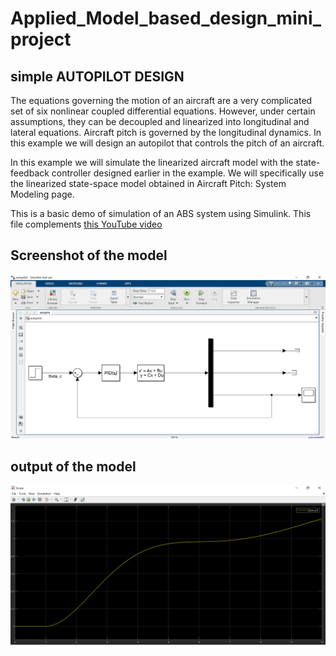 # Applied_Model_based_design_mini_project

## simple AUTOPILOT DESIGN

The equations governing the motion of an aircraft are a very complicated set of six nonlinear coupled differential equations. However, under certain assumptions, they can be decoupled and linearized into longitudinal and lateral equations. Aircraft pitch is governed by the longitudinal dynamics. In this example we will design an autopilot that controls the pitch of an aircraft.

In this example we will simulate the linearized aircraft model with the state-feedback controller designed earlier in the example. We will specifically use the linearized state-space model obtained in Aircraft Pitch: System Modeling page.


This is a basic demo of simulation of an ABS system using Simulink. This file complements [this YouTube video](https://youtu.be/CJGlKCfGEA0)

## Screenshot of the model
![Autopilot - Simulink](https://github.com/AMohammedAsif/Applied_Model_based_design_mini_project/blob/main/Model.png)


## output of the model
![Autopilot - Simulink](https://github.com/AMohammedAsif/Applied_Model_based_design_mini_project/blob/main/output.png)
